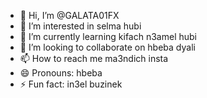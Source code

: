 - 👋 Hi, I’m @GALATA01FX
- 👀 I’m interested in selma hubi
- 🌱 I’m currently learning kifach n3amel hubi
- 💞️ I’m looking to collaborate on hbeba dyali
- 📫 How to reach me ma3ndich insta
- 😄 Pronouns: hbeba 
- ⚡ Fun fact: in3el buzinek

<!---
GALATA01FX/GALATA01FX is a ✨ special ✨ repository because its `README.md` (this file) appears on your GitHub profile.
You can click the Preview link to take a look at your changes.
--->
